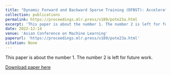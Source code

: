 ```yaml
---
title: "Dynamic Forward and Backward Sparse Training (DFBST): Accelerated Deep Learning through Completely Sparse Training Schedule"
collection: publications
permalink: https://proceedings.mlr.press/v189/pote23a.html
excerpt: 'This paper is about the number 1. The number 2 is left for future work.'
date: 2022-12-14
venue: 'Asian Conference on Machine Learning'
paperurl: 'https://proceedings.mlr.press/v189/pote23a.html'
citation: None
---
```

This paper is about the number 1. The number 2 is left for future work.

[Download paper here](https://proceedings.mlr.press/v189/pote23a/pote23a.pdf)

<!-- Recommended citation: Your Name, You. (2009). "Paper Title Number 1." <i>Journal 1</i>. 1(1). -->